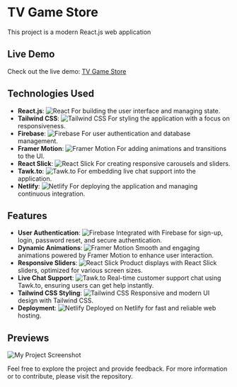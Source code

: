 # TV Game Store

This project is a modern React.js web application

## Live Demo
Check out the live demo: [TV Game Store](https://tvgamestore.netlify.app/home)

## Technologies Used

- **React.js**: ![React](https://img.shields.io/badge/React-61DAFB?style=flat&logo=react&logoColor=black) For building the user interface and managing state.  
- **Tailwind CSS**: ![Tailwind CSS](https://img.shields.io/badge/Tailwind%20CSS-38B2AC?style=flat&logo=tailwind-css&logoColor=white) For styling the application with a focus on responsiveness.  
- **Firebase**: ![Firebase](https://img.shields.io/badge/Firebase-FFCA28?style=flat&logo=firebase&logoColor=white) For user authentication and database management.  
- **Framer Motion**: ![Framer Motion](https://img.shields.io/badge/Framer%20Motion-5959F7?style=flat&logo=framer&logoColor=white) For adding animations and transitions to the UI.  
- **React Slick**: ![React Slick](https://img.shields.io/badge/React%20Slick-000000?style=flat&logo=react&logoColor=white) For creating responsive carousels and sliders.  
- **Tawk.to**: ![Tawk.to](https://img.shields.io/badge/Tawk.to-6C6C6C?style=flat&logo=tawkto&logoColor=white) For embedding live chat support into the application.  
- **Netlify**: ![Netlify](https://img.shields.io/badge/Netlify-00C7B7?style=flat&logo=netlify&logoColor=white) For deploying the application and managing continuous integration.

## Features

- **User Authentication**: ![Firebase](https://img.shields.io/badge/Firebase-FFCA28?style=flat&logo=firebase&logoColor=white) Integrated with Firebase for sign-up, login, password reset, and secure authentication.  
- **Dynamic Animations**: ![Framer Motion](https://img.shields.io/badge/Framer%20Motion-5959F7?style=flat&logo=framer&logoColor=white) Smooth and engaging animations powered by Framer Motion to enhance user interaction.  
- **Responsive Sliders**: ![React Slick](https://img.shields.io/badge/React%20Slick-000000?style=flat&logo=react&logoColor=white) Product displays with React Slick sliders, optimized for various screen sizes.  
- **Live Chat Support**: ![Tawk.to](https://img.shields.io/badge/Tawk.to-6C6C6C?style=flat&logo=tawkto&logoColor=white) Real-time customer support chat using Tawk.to, ensuring users can get help instantly.  
- **Tailwind CSS Styling**: ![Tailwind CSS](https://img.shields.io/badge/Tailwind%20CSS-38B2AC?style=flat&logo=tailwind-css&logoColor=white) Responsive and modern UI design with Tailwind CSS.  
- **Deployment**: ![Netlify](https://img.shields.io/badge/Netlify-00C7B7?style=flat&logo=netlify&logoColor=white) Deployed on Netlify for fast and reliable web hosting.

## Previews
![My Project Screenshot](Previews/home.jpg)


Feel free to explore the project and provide feedback. For more information or to contribute, please visit the repository.

